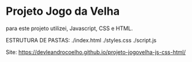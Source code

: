 # Projeto Jogo da Velha
para este projeto utilizei, Javascript, CSS e HTML.

ESTRUTURA DE PASTAS:
./index.html
./styles.css
./script.js

Site: https://devleandrocoelho.github.io/projeto-jogovelha-js-css-html/
